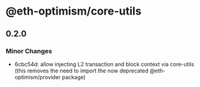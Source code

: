 # @eth-optimism/core-utils

## 0.2.0
### Minor Changes

- 6cbc54d: allow injecting L2 transaction and block context via core-utils (this removes the need to import the now deprecated @eth-optimism/provider package)
